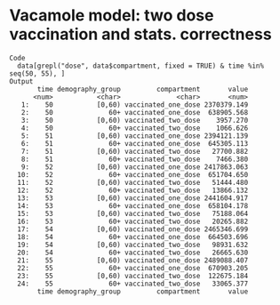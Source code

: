 # Vacamole model: two dose vaccination and stats. correctness

    Code
      data[grepl("dose", data$compartment, fixed = TRUE) & time %in% seq(50, 55), ]
    Output
           time demography_group         compartment       value
          <num>           <char>              <char>       <num>
       1:    50           [0,60) vaccinated_one_dose 2370379.149
       2:    50              60+ vaccinated_one_dose  638905.568
       3:    50           [0,60) vaccinated_two_dose    3957.270
       4:    50              60+ vaccinated_two_dose    1066.626
       5:    51           [0,60) vaccinated_one_dose 2394121.139
       6:    51              60+ vaccinated_one_dose  645305.113
       7:    51           [0,60) vaccinated_two_dose   27700.882
       8:    51              60+ vaccinated_two_dose    7466.380
       9:    52           [0,60) vaccinated_one_dose 2417863.063
      10:    52              60+ vaccinated_one_dose  651704.650
      11:    52           [0,60) vaccinated_two_dose   51444.480
      12:    52              60+ vaccinated_two_dose   13866.132
      13:    53           [0,60) vaccinated_one_dose 2441604.917
      14:    53              60+ vaccinated_one_dose  658104.178
      15:    53           [0,60) vaccinated_two_dose   75188.064
      16:    53              60+ vaccinated_two_dose   20265.882
      17:    54           [0,60) vaccinated_one_dose 2465346.699
      18:    54              60+ vaccinated_one_dose  664503.696
      19:    54           [0,60) vaccinated_two_dose   98931.632
      20:    54              60+ vaccinated_two_dose   26665.630
      21:    55           [0,60) vaccinated_one_dose 2489088.407
      22:    55              60+ vaccinated_one_dose  670903.205
      23:    55           [0,60) vaccinated_two_dose  122675.184
      24:    55              60+ vaccinated_two_dose   33065.377
           time demography_group         compartment       value


